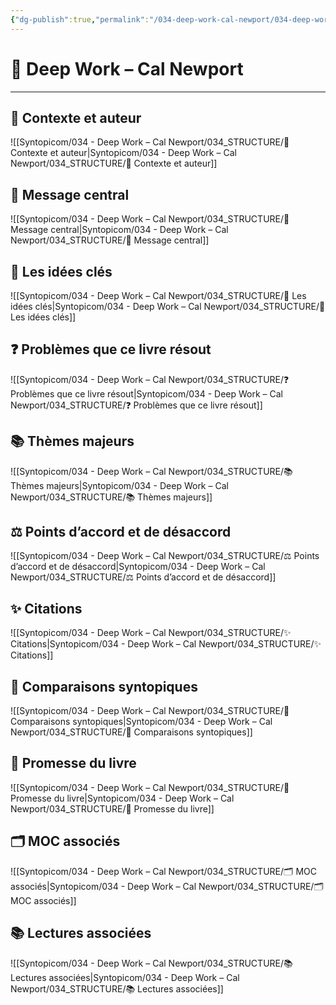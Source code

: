 ```yaml
---
{"dg-publish":true,"permalink":"/034-deep-work-cal-newport/034-deep-work-cal-newport/","noteIcon":""}
---
```


# 📘 Deep Work – Cal Newport

---

## 👤 Contexte et auteur

![[Syntopicom/034 - Deep Work – Cal Newport/034_STRUCTURE/👤 Contexte et auteur\|Syntopicom/034 - Deep Work – Cal Newport/034_STRUCTURE/👤 Contexte et auteur]]

## 🎯 Message central

![[Syntopicom/034 - Deep Work – Cal Newport/034_STRUCTURE/🎯 Message central\|Syntopicom/034 - Deep Work – Cal Newport/034_STRUCTURE/🎯 Message central]]

## 🧩 Les idées clés

![[Syntopicom/034 - Deep Work – Cal Newport/034_STRUCTURE/🧩 Les idées clés\|Syntopicom/034 - Deep Work – Cal Newport/034_STRUCTURE/🧩 Les idées clés]]

## ❓ Problèmes que ce livre résout

![[Syntopicom/034 - Deep Work – Cal Newport/034_STRUCTURE/❓ Problèmes que ce livre résout\|Syntopicom/034 - Deep Work – Cal Newport/034_STRUCTURE/❓ Problèmes que ce livre résout]]

## 📚 Thèmes majeurs

![[Syntopicom/034 - Deep Work – Cal Newport/034_STRUCTURE/📚 Thèmes majeurs\|Syntopicom/034 - Deep Work – Cal Newport/034_STRUCTURE/📚 Thèmes majeurs]]

## ⚖️ Points d’accord et de désaccord

![[Syntopicom/034 - Deep Work – Cal Newport/034_STRUCTURE/⚖️ Points d’accord et de désaccord\|Syntopicom/034 - Deep Work – Cal Newport/034_STRUCTURE/⚖️ Points d’accord et de désaccord]]

## ✨ Citations

![[Syntopicom/034 - Deep Work – Cal Newport/034_STRUCTURE/✨ Citations\|Syntopicom/034 - Deep Work – Cal Newport/034_STRUCTURE/✨ Citations]]

## 🔗 Comparaisons syntopiques

![[Syntopicom/034 - Deep Work – Cal Newport/034_STRUCTURE/🔗 Comparaisons syntopiques\|Syntopicom/034 - Deep Work – Cal Newport/034_STRUCTURE/🔗 Comparaisons syntopiques]]

## 🔮 Promesse du livre

![[Syntopicom/034 - Deep Work – Cal Newport/034_STRUCTURE/🔮 Promesse du livre\|Syntopicom/034 - Deep Work – Cal Newport/034_STRUCTURE/🔮 Promesse du livre]]

## 🗂️ MOC associés

![[Syntopicom/034 - Deep Work – Cal Newport/034_STRUCTURE/🗂️ MOC associés\|Syntopicom/034 - Deep Work – Cal Newport/034_STRUCTURE/🗂️ MOC associés]]

## 📚 Lectures associées

![[Syntopicom/034 - Deep Work – Cal Newport/034_STRUCTURE/📚 Lectures associées\|Syntopicom/034 - Deep Work – Cal Newport/034_STRUCTURE/📚 Lectures associées]]